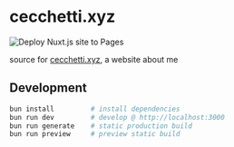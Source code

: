 # cecchetti.xyz

![Deploy Nuxt.js site to Pages](https://github.com/lightningboltemoji/cecchetti.xyz/actions/workflows/nuxtjs.yml/badge.svg)

source for [cecchetti.xyz](https://tanner.cecchetti.xyz), a website about me

## Development

```bash
bun install         # install dependencies
bun run dev         # develop @ http://localhost:3000
bun run generate    # static production build
bun run preview     # preview static build
```
